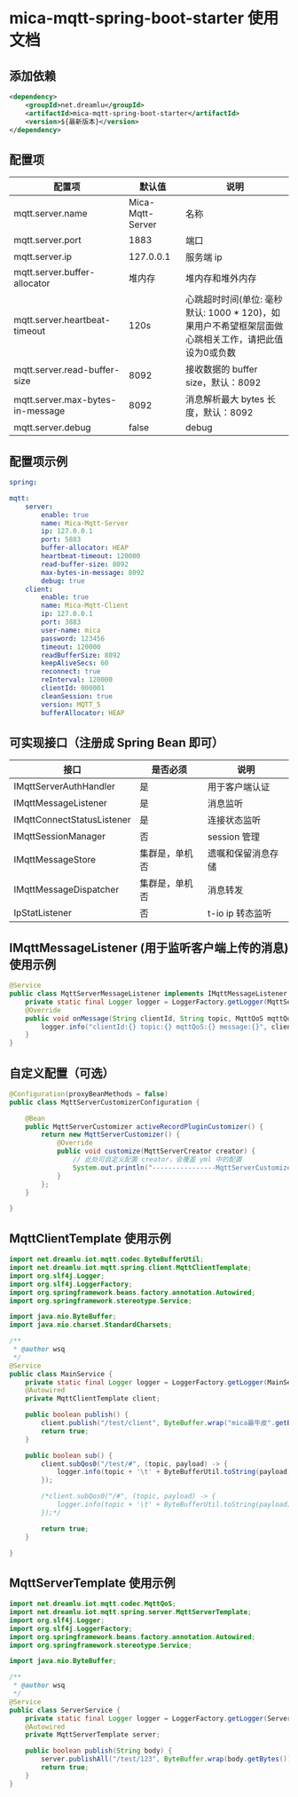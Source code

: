 # mica-mqtt-spring-boot-starter 使用文档

## 添加依赖
```xml
<dependency>
    <groupId>net.dreamlu</groupId>
    <artifactId>mica-mqtt-spring-boot-starter</artifactId>
    <version>${最新版本}</version>
</dependency>
```

## 配置项
| 配置项 | 默认值 | 说明 |
| ----- | ------ | ------ |
| mqtt.server.name | Mica-Mqtt-Server | 名称 |
| mqtt.server.port | 1883 | 端口 |
| mqtt.server.ip | 127.0.0.1 | 服务端 ip |
| mqtt.server.buffer-allocator | 堆内存 | 堆内存和堆外内存 |
| mqtt.server.heartbeat-timeout | 120s | 心跳超时时间(单位: 毫秒 默认: 1000 * 120)，如果用户不希望框架层面做心跳相关工作，请把此值设为0或负数 |
| mqtt.server.read-buffer-size | 8092 | 接收数据的 buffer size，默认：8092 |
| mqtt.server.max-bytes-in-message | 8092 | 消息解析最大 bytes 长度，默认：8092 |
| mqtt.server.debug | false | debug |


## 配置项示例
```yaml
spring:

mqtt:
    server:
        enable: true
        name: Mica-Mqtt-Server
        ip: 127.0.0.1
        port: 5883
        buffer-allocator: HEAP
        heartbeat-timeout: 120000
        read-buffer-size: 8092
        max-bytes-in-message: 8092
        debug: true
    client:
        enable: true
        name: Mica-Mqtt-Client
        ip: 127.0.0.1
        port: 3883
        user-name: mica
        password: 123456
        timeout: 120000
        readBufferSize: 8092
        keepAliveSecs: 60
        reconnect: true
        reInterval: 120000
        clientId: 000001
        cleanSession: true
        version: MQTT_5
        bufferAllocator: HEAP
```

## 可实现接口（注册成 Spring Bean 即可）

| 接口                        | 是否必须       | 说明                 |
| --------------------------- | -------------- | ------------------ |
| IMqttServerAuthHandler      | 是             | 用于客户端认证       |
| IMqttMessageListener        | 是             | 消息监听            |
| IMqttConnectStatusListener  | 是             | 连接状态监听         |
| IMqttSessionManager         | 否             | session 管理        |
| IMqttMessageStore           | 集群是，单机否   | 遗嘱和保留消息存储    |
| IMqttMessageDispatcher      | 集群是，单机否   | 消息转发             |
| IpStatListener              | 否             | t-io ip 转态监听     |

## IMqttMessageListener (用于监听客户端上传的消息) 使用示例
```java
@Service
public class MqttServerMessageListener implements IMqttMessageListener {
    private static final Logger logger = LoggerFactory.getLogger(MqttServerMessageListener.class);
    @Override
    public void onMessage(String clientId, String topic, MqttQoS mqttQoS, ByteBuffer byteBuffer) {
        logger.info("clientId:{} topic:{} mqttQoS:{} message:{}", clientId, topic, mqttQoS, ByteBufferUtil.toString(byteBuffer));
    }
}
```


## 自定义配置（可选）
```java
@Configuration(proxyBeanMethods = false)
public class MqttServerCustomizerConfiguration {

	@Bean
	public MqttServerCustomizer activeRecordPluginCustomizer() {
		return new MqttServerCustomizer() {
			@Override
			public void customize(MqttServerCreator creator) {
				// 此处可自定义配置 creator，会覆盖 yml 中的配置
				System.out.println("----------------MqttServerCustomizer-----------------");
			}
		};
	}

}
```

## MqttClientTemplate 使用示例
```java
import net.dreamlu.iot.mqtt.codec.ByteBufferUtil;
import net.dreamlu.iot.mqtt.spring.client.MqttClientTemplate;
import org.slf4j.Logger;
import org.slf4j.LoggerFactory;
import org.springframework.beans.factory.annotation.Autowired;
import org.springframework.stereotype.Service;

import java.nio.ByteBuffer;
import java.nio.charset.StandardCharsets;

/**
 * @author wsq
 */
@Service
public class MainService {
    private static final Logger logger = LoggerFactory.getLogger(MainService.class);
    @Autowired
    private MqttClientTemplate client;

    public boolean publish() {
        client.publish("/test/client", ByteBuffer.wrap("mica最牛皮".getBytes(StandardCharsets.UTF_8)));
        return true;
    }

    public boolean sub() {
        client.subQos0("/test/#", (topic, payload) -> {
            logger.info(topic + '\t' + ByteBufferUtil.toString(payload));
        });

        /*client.subQos0("/#", (topic, payload) -> {
            logger.info(topic + '\t' + ByteBufferUtil.toString(payload));
        });*/

        return true;
    }

}
```

## MqttServerTemplate 使用示例
```java
import net.dreamlu.iot.mqtt.codec.MqttQoS;
import net.dreamlu.iot.mqtt.spring.server.MqttServerTemplate;
import org.slf4j.Logger;
import org.slf4j.LoggerFactory;
import org.springframework.beans.factory.annotation.Autowired;
import org.springframework.stereotype.Service;

import java.nio.ByteBuffer;

/**
 * @author wsq
 */
@Service
public class ServerService {
    private static final Logger logger = LoggerFactory.getLogger(ServerService.class);
    @Autowired
    private MqttServerTemplate server;

    public boolean publish(String body) {
        server.publishAll("/test/123", ByteBuffer.wrap(body.getBytes()), MqttQoS.EXACTLY_ONCE);
        return true;
    }
}
```